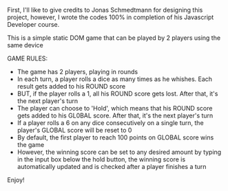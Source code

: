 First, I'll like to give credits to Jonas Schmedtmann for designing this project, however, I wrote the codes 100% in completion of his Javascript Developer course.

This is a simple static DOM game that can be played by 2 players using the same device

GAME RULES:

- The game has 2 players, playing in rounds
- In each turn, a player rolls a dice as many times as he whishes. Each result gets added to his ROUND score
- BUT, if the player rolls a 1, all his ROUND score gets lost. After that, it's the next player's turn
- The player can choose to 'Hold', which means that his ROUND score gets added to his GL0BAL score. After that, it's the next player's turn
- If a player rolls a 6 on any dice consecutively on a single turn, the player's GLOBAL score will be reset to 0
- By default, the first player to reach 100 points on GLOBAL score wins the game
- However, the winning score can be set to any desired amount by typing in the input box below the hold button, the winning score is automatically updated and is checked after a player finishes a turn

Enjoy!